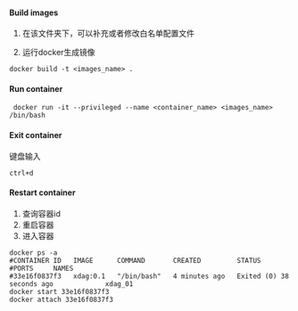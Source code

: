#### Build images

1. 在该文件夹下，可以补充或者修改白名单配置文件

2. 运行docker生成镜像

```shell
docker build -t <images_name> .
```

#### Run container

```shell
 docker run -it --privileged --name <container_name> <images_name> /bin/bash
```

#### Exit container

键盘输入

```shell
ctrl+d
```

#### Restart container

1. 查询容器id
2. 重启容器
3. 进入容器

```shell
docker ps -a
#CONTAINER ID   IMAGE      COMMAND       CREATED         STATUS                      #PORTS     NAMES
#33e16f0837f3   xdag:0.1   "/bin/bash"   4 minutes ago   Exited (0) 38 seconds ago             xdag_01
docker start 33e16f0837f3
docker attach 33e16f0837f3
```


